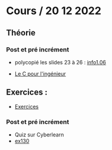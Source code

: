 # Cours / 20 12 2022

## Théorie 
### Post et pré incrément
- polycopié les slides 23 à 26 : [info1.06](https://cyberlearn.hes-so.ch/pluginfile.php/4166783/mod_resource/content/2/INFO1.06%20-%20Compl%C3%A9ments%20sur%20les%20op%C3%A9rateurs.pdf)

- [Le C pour l'ingénieur](https://heig-tin-info.github.io/handout/content/operators.html?operateurs-d-incrementation#operateurs-d-incrementation)


## Exercices :
- [Exercices](https://github.com/tony-maulaz/info1-exercices)

### Post et pré incrément
- Quiz sur Cyberlearn
- [ex130](https://github.com/tony-maulaz/info1-exercices/blob/main/ex130-increments.md)
